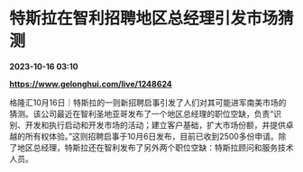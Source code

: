 # 特斯拉在智利招聘地区总经理引发市场猜测

**2023-10-16 03:10**

**https://www.gelonghui.com/live/1248624**

格隆汇10月16日｜特斯拉的一则新招聘启事引发了人们对其可能进军南美市场的猜测。该公司最近在智利圣地亚哥发布了一个地区总经理的职位空缺，负责“识别、开发和执行启动和开发市场的活动；建立客户基础，扩大市场份额，并提供卓越的所有权体验。”这则招聘启事于10月6日发布，目前已收到2500多份申请。除了地区总经理，特斯拉还在智利发布了另外两个职位空缺：特斯拉顾问和服务技术人员。